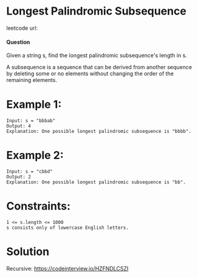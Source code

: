 # Longest Palindromic Subsequence
 
leetcode url: 
 
#### Question
Given a string s, find the longest palindromic subsequence's length in s.

A subsequence is a sequence that can be derived from another sequence by deleting some or no elements without changing the order of the remaining elements.

# Example 1:

```
Input: s = "bbbab"
Output: 4
Explanation: One possible longest palindromic subsequence is "bbbb".
 ```
 
 # Example 2:

```
Input: s = "cbbd"
Output: 2
Explanation: One possible longest palindromic subsequence is "bb".
```

# Constraints:

```
1 <= s.length <= 1000
s consists only of lowercase English letters.
 ```
 
# Solution
Recursive: https://codeinterview.io/HZFNDLCSZI

